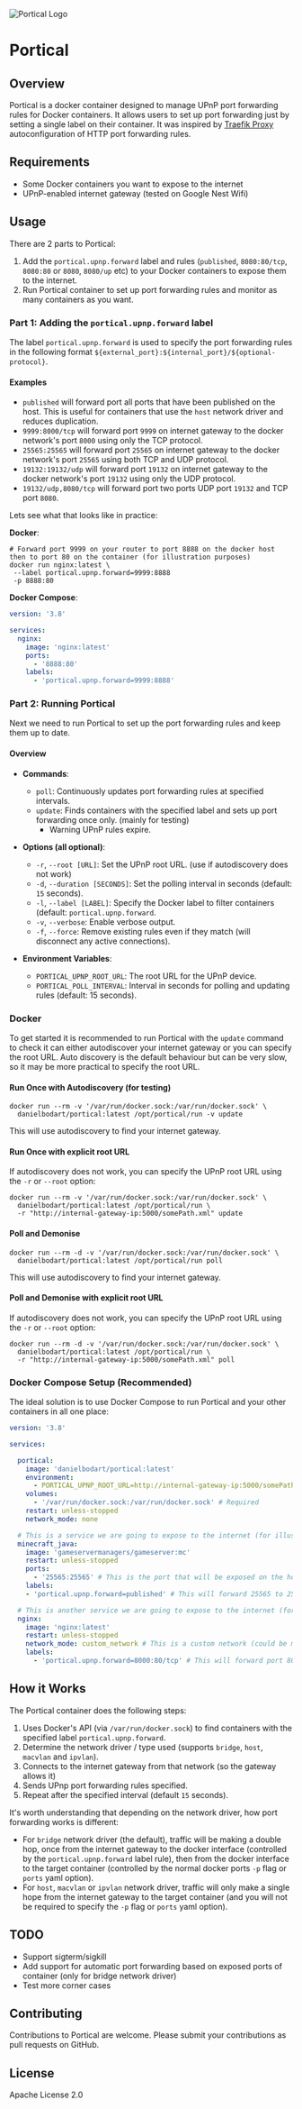 ![Portical Logo](logo.png)

# Portical

## Overview
Portical is a docker container designed to manage UPnP port forwarding rules for Docker containers. 
It allows users to set up port forwarding just by setting a single label on their container.
It was inspired by [Traefik Proxy](https://traefik.io/traefik/) autoconfiguration of HTTP port forwarding rules.

## Requirements
- Some Docker containers you want to expose to the internet
- UPnP-enabled internet gateway (tested on Google Nest Wifi)

## Usage
There are 2 parts to Portical:

1. Add the `portical.upnp.forward` label and rules (`published`, `8080:80/tcp`, `8080:80` or `8080`, `8080/up` etc) to your Docker containers to expose them to the internet.
2. Run Portical container to set up port forwarding rules and monitor as many containers as you want.

### Part 1: Adding the `portical.upnp.forward` label

The label `portical.upnp.forward` is used to specify the port forwarding rules in the following format 
`${external_port}:${internal_port}/${optional-protocol}`. 

#### Examples
- `published` will forward port all ports that have been published on the host. This is useful for containers that use the `host` network driver and reduces duplication.
- `9999:8000/tcp` will forward port `9999` on internet gateway to the docker network's port `8000` using only the TCP protocol.
- `25565:25565` will forward port `25565` on internet gateway to the docker network's port `25565` using both TCP and UDP protocol.
- `19132:19132/udp` will forward port `19132` on internet gateway to the docker network's port `19132` using only the UDP protocol.
- `19132/udp,8080/tcp` will forward port two ports UDP port `19132` and TCP port `8080`.

Lets see what that looks like in practice:

**Docker**:

```shell
# Forward port 9999 on your router to port 8888 on the docker host then to port 80 on the container (for illustration purposes)
docker run nginx:latest \
 --label portical.upnp.forward=9999:8888 
 -p 8888:80
```

**Docker Compose**:

```yaml
version: '3.8'

services:
  nginx: 
    image: 'nginx:latest'
    ports: 
      - '8888:80'
    labels:
      - 'portical.upnp.forward=9999:8888'
```

### Part 2: Running Portical

Next we need to run Portical to set up the port forwarding rules and keep them up to date.

#### Overview

- **Commands**:
   - `poll`: Continuously updates port forwarding rules at specified intervals.
   - `update`: Finds containers with the specified label and sets up port forwarding once only.  (mainly for testing)
     - Warning UPnP rules expire.

- **Options (all optional)**:
   - `-r`, `--root [URL]`: Set the UPnP root URL. (use if autodiscovery does not work)
   - `-d`, `--duration [SECONDS]`: Set the polling interval in seconds (default: `15` seconds).
   - `-l`, `--label [LABEL]`: Specify the Docker label to filter containers (default: `portical.upnp.forward`.
   - `-v`, `--verbose`: Enable verbose output.
   - `-f`, `--force`: Remove existing rules even if they match (will disconnect any active connections).

- **Environment Variables**:
   - `PORTICAL_UPNP_ROOT_URL`: The root URL for the UPnP device.
   - `PORTICAL_POLL_INTERVAL`: Interval in seconds for polling and updating rules (default: 15 seconds).

### Docker

To get started it is recommended to run Portical with the `update` command to check it can either autodiscover your 
internet gateway or you can specify the root URL. Auto discovery is the default behaviour but can be very slow, so it may
be more practical to specify the root URL.

#### Run Once with Autodiscovery (for testing)

```shell
docker run --rm -v '/var/run/docker.sock:/var/run/docker.sock' \
  danielbodart/portical:latest /opt/portical/run -v update
```

This will use autodiscovery to find your internet gateway. 

#### Run Once with explicit root URL

If autodiscovery does not work, you can specify the UPnP root 
URL using the `-r` or `--root` option:

```shell
docker run --rm -v '/var/run/docker.sock:/var/run/docker.sock' \
  danielbodart/portical:latest /opt/portical/run \
  -r "http://internal-gateway-ip:5000/somePath.xml" update
```

#### Poll and Demonise

```shell
docker run --rm -d -v '/var/run/docker.sock:/var/run/docker.sock' \
  danielbodart/portical:latest /opt/portical/run poll
```

This will use autodiscovery to find your internet gateway.

#### Poll and Demonise with explicit root URL

If autodiscovery does not work, you can specify the UPnP root
URL using the `-r` or `--root` option:

```shell
docker run --rm -d -v '/var/run/docker.sock:/var/run/docker.sock' \
  danielbodart/portical:latest /opt/portical/run \
  -r "http://internal-gateway-ip:5000/somePath.xml" poll
```


### Docker Compose Setup (Recommended)

The ideal solution is to use Docker Compose to run Portical and your other containers in all one place:

```yaml
version: '3.8'

services:

  portical:
    image: 'danielbodart/portical:latest'
    environment:
      - PORTICAL_UPNP_ROOT_URL=http://internal-gateway-ip:5000/somePath.xml # Optional
    volumes:
      - '/var/run/docker.sock:/var/run/docker.sock' # Required
    restart: unless-stopped
    network_mode: none

  # This is a service we are going to expose to the internet (for illustration purposes only)
  minecraft_java: 
    image: 'gameservermanagers/gameserver:mc'
    restart: unless-stopped
    ports: 
      - '25565:25565' # This is the port that will be exposed on the host (when in bridge network mode)
    labels:
    - 'portical.upnp.forward=published' # This will forward 25565 to 25565 on the container (see ports section)

  # This is another service we are going to expose to the internet (for illustration purposes only)
  nginx: 
    image: 'nginx:latest'
    restart: unless-stopped
    network_mode: custom_network # This is a custom network (could be macvlan or ipvlan), notice no ports are needed
    labels:
      - 'portical.upnp.forward=8000:80/tcp' # This will forward port 8000 on the internet gateway to port 80 on the container on its custom network
```


## How it Works

The Portical container does the following steps:
1. Uses Docker's API (via  `/var/run/docker.sock`) to find containers with the specified label `portical.upnp.forward`. 
2. Determine the network driver / type used (supports `bridge`, `host`, `macvlan` and `ipvlan`).
3. Connects to the internet gateway from that network (so the gateway allows it) 
4. Sends UPnp port forwarding rules specified.
5. Repeat after the specified interval (default `15` seconds).


It's worth understanding that depending on the network driver, how port forwarding works is different:
* For `bridge` network driver (the default), traffic will be making a double hop, once from the internet gateway to the docker interface (controlled by the `portical.upnp.forward` label rule), then from the docker interface to 
the target container (controlled by the normal docker ports `-p` flag or `ports` yaml option).
* For `host`, `macvlan` or `ipvlan` network driver, traffic will only make a single hope from the 
internet gateway to the target container (and you will not be required to specify the `-p` flag or `ports` yaml option).

## TODO

* Support sigterm/sigkill
* Add support for automatic port forwarding based on exposed ports of container (only for bridge network driver)
* Test more corner cases


## Contributing
Contributions to Portical are welcome. Please submit your contributions as pull requests on GitHub.

## License
Apache License 2.0
